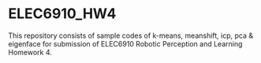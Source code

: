 # ELEC6910_HW4
This repository consists of sample codes of k-means, meanshift, icp, pca &amp; eigenface for submission of ELEC6910 Robotic Perception and Learning Homework 4.
